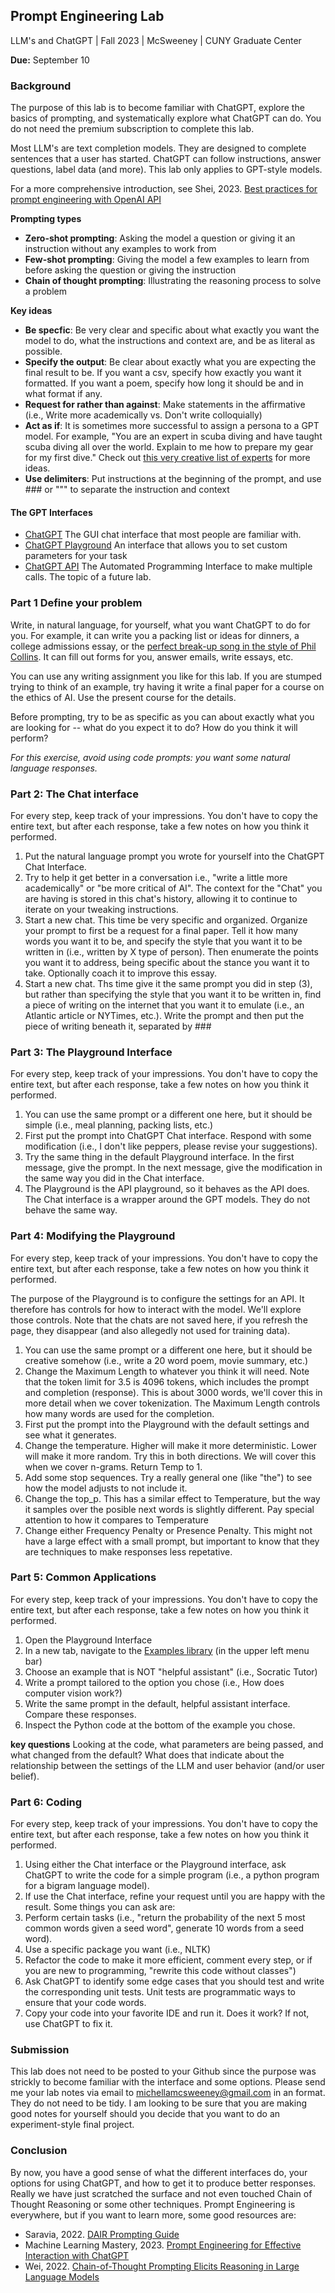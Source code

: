 ## Prompt Engineering Lab
LLM's and ChatGPT | Fall 2023 | McSweeney | CUNY Graduate Center


**Due:** September 10


### Background
The purpose of this lab is to become familiar with ChatGPT, explore the basics of prompting, and systematically explore what ChatGPT can do. You do not need the premium subscription to complete this lab. 

Most LLM's are text completion models. They are designed to complete sentences that a user has started. ChatGPT can follow instructions, answer questions, label data (and more). This lab only applies to GPT-style models. 

For a more comprehensive introduction, see Shei, 2023. [Best practices for prompt engineering with OpenAI API](https://help.openai.com/en/articles/6654000-best-practices-for-prompt-engineering-with-openai-api)

**Prompting types**
* **Zero-shot prompting**: Asking the model a question or giving it an instruction without any examples to work from
* **Few-shot prompting**: Giving the model a few examples to learn from before asking the question or giving the instruction
* **Chain of thought prompting**: Illustrating the reasoning process to solve a problem

**Key ideas**
* **Be specfic**: Be very clear and specific about what exactly you want the model to do, what the instructions and context are, and be as literal as possible.
* **Specify the output**: Be clear about exactly what you are expecting the final result to be. If you want a csv, specify how exactly you want it formatted. If you want a poem, specify how long it should be and in what format if any.
* **Request for rather than against**: Make statements in the affirmative (i.e., Write more academically vs. Don't write colloquially)
* **Act as if**: It is sometimes more successful to assign a persona to a GPT model. For example, "You are an expert in scuba diving and have taught scuba diving all over the world. Explain to me how to prepare my gear for my first dive." Check out [this very creative list of experts](https://www.learnprompt.org/act-as-chat-gpt-prompts/) for more ideas.
* **Use delimiters**: Put instructions at the beginning of the prompt, and use ### or """ to separate the instruction and context 

#### The GPT Interfaces
* [ChatGPT](https://chat.openai.com/) The GUI chat interface that most people are familiar with.
* [ChatGPT Playground](https://platform.openai.com/playground) An interface that allows you to set custom parameters for your task
* [ChatGPT API](https://platform.openai.com/docs/guides/gpt) The Automated Programming Interface to make multiple calls. The topic of a future lab.

### Part 1 Define your problem
Write, in natural language, for yourself, what you want ChatGPT to do for you. For example, it can write you a packing list or ideas for dinners, a college admissions essay, or the [perfect break-up song in the style of Phil Collins](https://www.thisamericanlife.org/339/break-up). It can fill out forms for you, answer emails, write essays, etc. 

You can use any writing assignment you like for this lab. If you are stumped trying to think of an example, try having it write a final paper for a course on the ethics of AI. Use the present course for the details. 

Before prompting, try to be as specific as you can about exactly what you are looking for -- what do you expect it to do? How do you think it will perform?

_For this exercise, avoid using code prompts: you want some natural language responses._

### Part 2: The Chat interface

For every step, keep track of your impressions. You don't have to copy the entire text, but after each response, take a few notes on how you think it performed.

1. Put the natural language prompt you wrote for yourself into the ChatGPT Chat Interface.
2. Try to help it get better in a conversation i.e., "write a little more academically" or "be more critical of AI". The context for the "Chat" you are having is stored in this chat's history, allowing it to continue to iterate on your tweaking instructions.
3. Start a new chat. This time be very specific and organized. Organize your prompt to first be a request for a final paper. Tell it how many words you want it to be, and specify the style that you want it to be written in (i.e., written by X type of person). Then enumerate the points you want it to address, being specific about the stance you want it to take. Optionally coach it to improve this essay.
4. Start a new chat. Ths time give it the same prompt you did in step (3), but rather than specifying the style that you want it to be written in, find a piece of writing on the internet that you want it to emulate (i.e., an Atlantic article or NYTimes, etc.). Write the prompt and then put the piece of writing beneath it, separated by ###


### Part 3: The Playground Interface

For every step, keep track of your impressions. You don't have to copy the entire text, but after each response, take a few notes on how you think it performed.

1. You can use the same prompt or a different one here, but it should be simple (i.e., meal planning, packing lists, etc.)
2. First put the prompt into ChatGPT Chat interface. Respond with some modification (i.e., I don't like peppers, please revise your suggestions).
3. Try the same thing in the default Playground interface. In the first message, give the prompt. In the next message, give the modification in the same way you did in the Chat interface. 
4. The Playground is the API playground, so it behaves as the API does. The Chat interface is a wrapper around the GPT models. They do not behave the same way.

### Part 4: Modifying the Playground

For every step, keep track of your impressions. You don't have to copy the entire text, but after each response, take a few notes on how you think it performed.

The purpose of the Playground is to configure the settings for an API. It therefore has controls for how to interact with the model. We'll explore those controls. Note that the chats are not saved here, if you refresh the page, they disappear (and also allegedly not used for training data).

1. You can use the same prompt or a different one here, but it should be creative somehow (i.e., write a 20 word poem, movie summary, etc.)
2. Change the Maximum Length to whatever you think it will need. Note that the token limit for 3.5 is 4096 tokens, which includes the prompt and completion (response). This is about 3000 words, we'll cover this in more detail when we cover tokenization. The Maximum Length controls how many words are used for the completion.
3. First put the prompt into the Playground with the default settings and see what it generates.
4. Change the temperature. Higher will make it more deterministic. Lower will make it more random. Try this in both directions. We will cover this when we cover n-grams. Return Temp to 1.
5. Add some stop sequences. Try a really general one (like "the") to see how the model adjusts to not include it.
6. Change the top_p. This has a similar effect to Temperature, but the way it samples over the posible next words is slightly different. Pay special attention to how it compares to Temperature
7. Change either Frequency Penalty or Presence Penalty. This might not have a large effect with a small prompt, but important to know that they are techniques to make responses less repetative.

### Part 5: Common Applications

For every step, keep track of your impressions. You don't have to copy the entire text, but after each response, take a few notes on how you think it performed.

1. Open the Playground Interface
2. In a new tab, navigate to the [Examples library](https://platform.openai.com/examples) (in the upper left menu bar)
3. Choose an example that is NOT "helpful assistant" (i.e., Socratic Tutor)
4. Write a prompt tailored to the option you chose (i.e., How does computer vision work?)
5. Write the same prompt in the default, helpful assistant interface. Compare these responses.
6. Inspect the Python code at the bottom of the example you chose.
  
  
 **key questions**  Looking at the code, what parameters are being passed, and what changed from the default? What does that indicate about the relationship between the settings of the LLM and user behavior (and/or user belief). 


### Part 6: Coding

For every step, keep track of your impressions. You don't have to copy the entire text, but after each response, take a few notes on how you think it performed.

1. Using either the Chat interface or the Playground interface, ask ChatGPT to write the code for a simple program (i.e., a python program for a bigram language model).
2. If use the Chat interface, refine your request until you are happy with the result. Some things you can ask are:
  1. Perform certain tasks (i.e., "return the probability of the next 5 most common words given a seed word", generate 10 words from a seed word).
  2. Use a specific package you want (i.e., NLTK)
  3. Refactor the code to make it more efficient, comment every step, or if you are new to programming, "rewrite this code without classes")
4. Ask ChatGPT to identify some edge cases that you should test and write the corresponding unit tests. Unit tests are programmatic ways to ensure that your code words.
5. Copy your code into your favorite IDE and run it. Does it work? If not, use ChatGPT to fix it.

### Submission

This lab does not need to be posted to your Github since the purpose was strickly to become familiar with the interface and some options. Please send me your lab notes via email to michellamcsweeney@gmail.com in an format. They do not need to be tidy. I am looking to be sure that you are making good notes for yourself should you decide that you want to do an experiment-style final project. 

### Conclusion

By now, you have a good sense of what the different interfaces do, your options for using ChatGPT, and how to get it to produce better responses. Really we have just scratched the surface and not even touched Chain of Thought Reasoning or some other techniques. Prompt Engineering is everywhere, but if you want to learn more, some good resources are:
* Saravia, 2022. [DAIR Prompting Guide](https://www.promptingguide.ai/introduction/tips)
* Machine Learning Mastery, 2023. [Prompt Engineering for Effective Interaction with ChatGPT](https://machinelearningmastery.com/prompt-engineering-for-effective-interaction-with-chatgpt/)
* Wei, 2022. [Chain-of-Thought Prompting Elicits Reasoning in Large Language Models](https://arxiv.org/abs/2201.11903)



